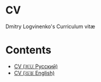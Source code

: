 # CV

Dmitry Logvinenko's Curriculum vitæ


# Contents

- [CV (🇷🇺 Русский)](cv.ru.md)
- [CV (🇬🇧 English)](cv.en.md)
